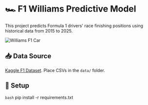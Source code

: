 # 🏎️ F1 Williams Predictive Model

This project predicts Formula 1 drivers' race finishing positions using historical data from 2015 to 2025.

![Williams F1 Car](https://cdn.williamsf1.tech/images/fnx611yr/production/a48e47a0f276acabdae2fe976776b8a16fdc721b-5185x3461.jpg?rect=0,534,5185,2927&w=1200&auto=format)






## 📥 Data Source
[Kaggle F1 Dataset](https://www.kaggle.com/datasets/rohanrao/formula-1-world-championship-1950-2020). Place CSVs in the `data/` folder.

## 🚀 Setup

```bash```
pip install -r requirements.txt
